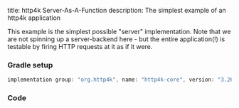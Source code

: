 title: http4k Server-As-A-Function
description: The simplest example of an http4k application 

This example is the simplest possible "server" implementation. Note that we are not spinning up a server-backend here - but the entire application(!) is testable by firing HTTP requests at it as if it were.

### Gradle setup

```groovy
implementation group: "org.http4k", name: "http4k-core", version: "3.269.0"
```

### Code [<img class="octocat"/>](https://github.com/http4k/http4k/blob/master/src/docs/cookbook/server_as_a_function/example.kt)

<script src="https://gist-it.appspot.com/https://github.com/http4k/http4k/blob/master/src/docs/cookbook/server_as_a_function/example.kt"></script>
